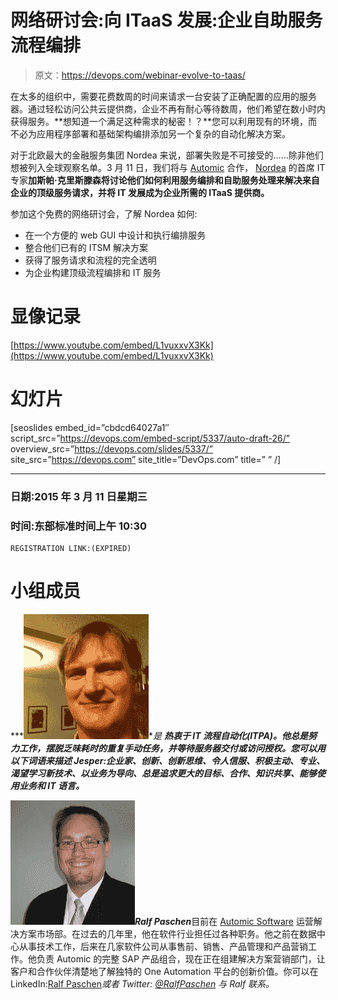 # 网络研讨会:向 ITaaS 发展:企业自助服务流程编排

> 原文：<https://devops.com/webinar-evolve-to-taas/>

在太多的组织中，需要花费数周的时间来请求一台安装了正确配置的应用的服务器。通过轻松访问公共云提供商，企业不再有耐心等待数周，他们希望在数小时内获得服务。**想知道一个满足这种需求的秘密！？**您可以利用现有的环境，而不必为应用程序部署和基础架构编排添加另一个复杂的自动化解决方案。

对于北欧最大的金融服务集团 Nordea 来说，部署失败是不可接受的……除非他们想被列入全球观察名单。3 月 11 日，我们将与 [Automic](http://automic.com) 合作， [Nordea](https://www.nordea.com/) 的首席 IT 专家**加斯帕·克里斯滕森将讨论他们如何利用服务编排和自助服务处理来解决来自企业的顶级服务请求，并将 IT 发展成为企业所需的 ITaaS 提供商。**

参加这个免费的网络研讨会，了解 Nordea 如何:

*   在一个方便的 web GUI 中设计和执行编排服务
*   整合他们已有的 ITSM 解决方案
*   获得了服务请求和流程的完全透明
*   为企业构建顶级流程编排和 IT 服务

# 显像记录

[https://www.youtube.com/embed/L1vuxxvX3Kk](https://www.youtube.com/embed/L1vuxxvX3Kk)

# 幻灯片

[seoslides embed_id=”cbdcd64027a1″ script_src=”https://devops.com/embed-script/5337/auto-draft-26/” overview_src=”https://devops.com/slides/5337/” site_src=”https://devops.com” site_title=”DevOps.com” title=” ” /]

* * *

### **日期:2015 年 3 月 11 日星期三**

### **时间:东部标准时间**上午 10:30

```
REGISTRATION LINK:(EXPIRED) 
```

# 小组成员

***[![Jesper-Christensen-Headshot-200x200](img/33adbb533fa8ac21cfec81a64fe6b562.png)](https://devops.com/wp-content/uploads/2015/02/Jesper-Christensen-Headshot-200x200.png)***是* **热衷于 IT 流程自动化(ITPA)。他总是努力工作，摆脱乏味耗时的重复手动任务，并等待服务器交付或访问授权。您可以用以下词语来描述 Jesper:企业家、创新、创新思维、令人信服、积极主动、专业、渴望学习新技术、以业务为导向、总是追求更大的目标、合作、知识共享、能够使用业务和 IT 语言。*** 

*[![Ralf_Pashen_Headshot_Large](img/d8fddc6d40b0ad66a189e4c63b898fc3.png)](https://devops.com/wp-content/uploads/2015/01/Ralf_Pashen_Headshot_Large.jpg)**Ralf Paschen***目前在 [Automic Software](http://automic.com/) 运营解决方案市场部。在过去的几年里，他在软件行业担任过各种职务。他之前在数据中心从事技术工作，后来在几家软件公司从事售前、销售、产品管理和产品营销工作。他负责 Automic 的完整 SAP 产品组合，现在正在组建解决方案营销部门，让客户和合作伙伴清楚地了解独特的 One Automation 平台的创新价值。你可以在 LinkedIn:[Ralf Paschen](https://de.linkedin.com/in/ralfpaschen)*或者 Twitter: [@RalfPaschen](https://twitter.com/RalfPaschen "Ralf Paschen on Twitter") 与 Ralf 联系。*